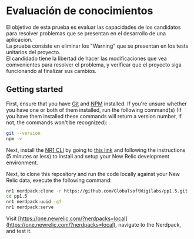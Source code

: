 # Evaluación de conocimientos
El objetivo de esta prueba es evaluar las capacidades de los candidatos para resolver problemas que se presentan en el desarrollo de una aplicacion.   
La prueba consiste en eliminar los "Warning" que se presentan en los tests unitarios del proyecto.   
El candidado tiene la libertad de hacer las modificaciones que vea comvenientes para resolver el problema, y verificar que el proyecto siga funcionando al finalizar sus cambios.   
   
## Getting started

First, ensure that you have [Git](https://git-scm.com/book/en/v2/Getting-Started-Installing-Git) and [NPM](https://www.npmjs.com/get-npm) installed. If you're unsure whether you have one or both of them installed, run the following command(s) (If you have them installed these commands will return a version number, if not, the commands won't be recognized):

```bash
git --version
npm -v
```

Next, install the [NR1 CLI](https://one.newrelic.com/launcher/developer-center.launcher) by going to [this link](https://one.newrelic.com/launcher/developer-center.launcher) and following the instructions (5 minutes or less) to install and setup your New Relic development environment.

Next, to clone this repository and run the code locally against your New Relic data, execute the following command:

```bash
nr1 nerdpack:clone -r https://github.com/GlobalsoftWigilabs/pp1.5.git
cd pp1.5
nr1 nerdpack:uuid -gf
nr1 nerdpack:serve
```

Visit [https://one.newrelic.com/?nerdpacks=local](https://one.newrelic.com/?nerdpacks=local), navigate to the Nerdpack, and test it.

